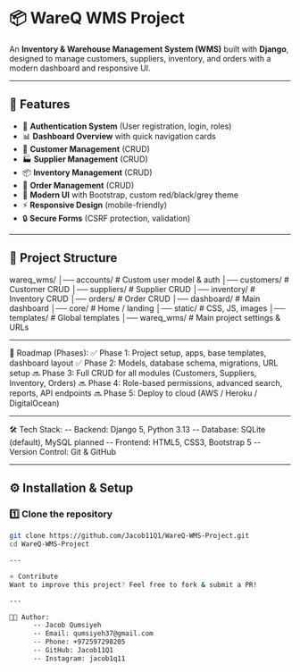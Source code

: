 # 📦 WareQ WMS Project

An **Inventory & Warehouse Management System (WMS)** built with **Django**, designed to manage customers, suppliers, inventory, and orders with a modern dashboard and responsive UI.

---

## 🚀 Features

- 🔐 **Authentication System** (User registration, login, roles)
- 📊 **Dashboard Overview** with quick navigation cards
- 👥 **Customer Management** (CRUD)
- 🏭 **Supplier Management** (CRUD)
- 📦 **Inventory Management** (CRUD)
- 🧾 **Order Management** (CRUD)
- 🎨 **Modern UI** with Bootstrap, custom red/black/grey theme
- ⚡ **Responsive Design** (mobile-friendly)
- 🔒 **Secure Forms** (CSRF protection, validation)
  

---

## 📂 Project Structure
wareq_wms/
│── accounts/ # Custom user model & auth
│── customers/ # Customer CRUD
│── suppliers/ # Supplier CRUD
│── inventory/ # Inventory CRUD
│── orders/ # Order CRUD
│── dashboard/ # Main dashboard
│── core/ # Home / landing
│── static/ # CSS, JS, images
│── templates/ # Global templates
│── wareq_wms/ # Main project settings & URLs

---

📌 Roadmap (Phases):
      ✅ Phase 1: Project setup, apps, base templates, dashboard layout
      ✅ Phase 2: Models, database schema, migrations, URL setup
      🔜 Phase 3: Full CRUD for all modules (Customers, Suppliers, Inventory, Orders)
      🔜 Phase 4: Role-based permissions, advanced search, reports, API endpoints
      🔜 Phase 5: Deploy to cloud (AWS / Heroku / DigitalOcean)

---

🛠️ Tech Stack:
      -- Backend: Django 5, Python 3.13
      -- Database: SQLite (default), MySQL planned
      -- Frontend: HTML5, CSS3, Bootstrap 5
      -- Version Control: Git & GitHub

---

## ⚙️ Installation & Setup
### 1️⃣ Clone the repository
```bash
git clone https://github.com/Jacob11Q1/WareQ-WMS-Project.git
cd WareQ-WMS-Project

---

⭐ Contribute
Want to improve this project? Feel free to fork & submit a PR!

---

👨‍💻 Author:
      -- Jacob Qumsiyeh
      -- Email: qumsiyeh37@gmail.com
      -- Phone: +972597298205
      -- GitHub: Jacob11Q1
      -- Instagram: jacob1q11
